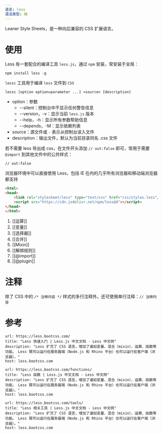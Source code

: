 ```yaml
---
语言: less
语法类型: 根
---
```

Leaner Style Sheets，是一种向后兼容的 CSS 扩展语言。
# 使用

Less 有一套配合的编译工具 `less.js`，通过 `npm` 安装，常安装于全局：

```shell
npm install less -g
```

`lessc` 工具用于编译 `less` 文件到 `CSS`

```shell
lessc [option option=parameter ...] <source> [description]
```
- option：参数
	- --silent：控制台中不显示任何警告信息
	- --version，-v：显示当前 `less.js` 版本
	- --help，-h：显示所有参数帮助信息
	- --depends，-M：显示依赖列表
- source：源文件或 `-` 表示从控制台读入文件
- description：输出文件，默认为当前目录同名 .css 文件

若不需要 less 导出成 css，在文件开头添加 `// out:false` 即可，常用于需要 `@import` 到其他文件中的公共样式：

```Less
// out:false
```

浏览器环境中可以直接使用 Less，包括 IE 在内的几乎所有浏览器和移动端浏览器都支持

```HTML
<html>
<head>
    <link rel="stylesheet/less" type="text/css" href="css/styles.less"/>  
    <script src="https://cdn.jsdelivr.net/npm/less@4"></script>
</head>
</html>
```

1. [[运算]]
2. [[变量]]
3. [[选择器]]
4. [[合并]]
5. [[Mixin]]
6. [[解绑规则]]
7. [[@import]]
8. [[@plugin]]
# 注释

除了 CSS 中的 `/* 注释内容 */` 样式的多行注释外，还可使用单行注释：`// 注释内容`
# 参考

```cardlink
url: https://less.bootcss.com/
title: "Less 快速入门 | Less.js 中文文档 - Less 中文网"
description: "Less 扩充了 CSS 语言，增加了诸如变量、混合（mixin）、运算、函数等功能。 Less 既可以运行在服务器端（Node.js 和 Rhino 平台）也可以运行在客户端（浏览器）。"
host: less.bootcss.com
```

```cardlink
url: https://less.bootcss.com/functions/
title: "Less 函数 | Less.js 中文文档 - Less 中文网"
description: "Less 扩充了 CSS 语言，增加了诸如变量、混合（mixin）、运算、函数等功能。 Less 既可以运行在服务器端（Node.js 和 Rhino 平台）也可以运行在客户端（浏览器）。"
host: less.bootcss.com
```

```cardlink
url: https://less.bootcss.com/tools/
title: "Less 相关工具 | Less.js 中文文档 - Less 中文网"
description: "Less 扩充了 CSS 语言，增加了诸如变量、混合（mixin）、运算、函数等功能。 Less 既可以运行在服务器端（Node.js 和 Rhino 平台）也可以运行在客户端（浏览器）。"
host: less.bootcss.com
```
